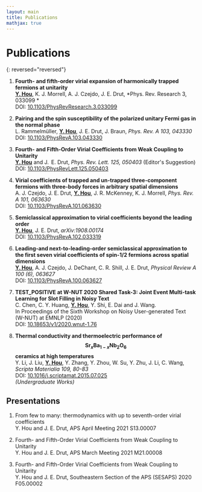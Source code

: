 ```yaml
---
layout: main
title: Publications
mathjax: true
---
```


# Publications

{: reversed="reversed"}

1. **Fourth- and fifth-order virial expansion of harmonically trapped fermions at unitarity**<br/>
   **<u>Y. Hou</u>**, K. J. Morrell, A. J. Czejdo, J. E. Drut, *Phys. Rev. Research 3, 033099 *<br/>
   DOI: [10.1103/PhysRevResearch.3.033099](https://doi.org/10.1103/PhysRevResearch.3.033099)

1. **Pairing and the spin susceptibility of the polarized unitary Fermi gas in the normal phase**<br/>
  L. Rammelmüller, **<u>Y. Hou</u>**, J. E. Drut, J. Braun, *Phys. Rev. A 103, 043330*<br/>
  DOI: [10.1103/PhysRevA.103.043330](https://doi.org/10.1103/PhysRevA.103.043330)

1. **Fourth- and Fifth-Order Virial Coefficients from Weak Coupling to Unitarity**<br/>
  **<u>Y. Hou</u>** and J.  E. Drut, *Phys. Rev. Lett. 125, 050403* (Editor's Suggestion)<br/>
  DOI: [10.1103/PhysRevLett.125.050403](https://doi.org/10.1103/PhysRevLett.125.050403)

1. **Virial coefficients of trapped and un-trapped three-component fermions with three-body forces in arbitrary spatial dimensions**<br/>
  A. J. Czejdo, J. E. Drut, **<u>Y. Hou</u>**, J. R. McKenney, K. J. Morrell, *Phys. Rev. A 101, 063630*<br/>
  DOI: [10.1103/PhysRevA.101.063630](https://doi.org/10.1103/PhysRevA.101.063630)

1. **Semiclassical approximation to virial coefficients beyond the leading order**<br/>
  **<u>Y. Hou</u>**, J. E. Drut, *arXiv:1908.00174*<br/>
  DOI: [10.1103/PhysRevA.102.033319](https://doi.org/10.1103/PhysRevA.102.033319)

1. **Leading-and next-to-leading-order semiclassical approximation to the first seven virial coefficients of spin-1/2 fermions across spatial dimensions**<br/>
  **<u>Y. Hou</u>**, A. J. Czejdo, J. DeChant, C. R. Shill, J. E. Drut, *Physical Review A 100 (6), 063627*<br/>
  DOI: [10.1103/PhysRevA.100.063627](https://doi.org/10.1103/PhysRevA.100.063627)

1. **TEST_POSITIVE at W-NUT 2020 Shared Task-3: Joint Event Multi-task Learning for Slot Filling in Noisy Text**<br/>
  C. Chen, C. Y. Huang, **<u>Y. Hou</u>**, Y. Shi, E. Dai and J. Wang.<br/>
  In Proceedings of the Sixth Workshop on Noisy User-generated Text (W-NUT) at EMNLP (2020) <br/>
  DOI: [10.18653/v1/2020.wnut-1.76](http://dx.doi.org/10.18653/v1/2020.wnut-1.76)



1. **Thermal conductivity and thermoelectric performance of $$\mathrm{Sr}_x\mathrm{Ba}_{1-x}\mathrm{Nb}_2\mathrm{O}_6$$ ceramics at high temperatures**<br/>
  Y. Li, J. Liu, **<u>Y. Hou</u>**, Y. Zhang, Y. Zhou, W. Su, Y. Zhu, J. Li, C. Wang, *Scripta Materialia 109, 80-83*<br/>
  DOI: [10.1016/j.scriptamat.2015.07.025](https://doi.org/10.1016/j.scriptamat.2015.07.025)<br/>
  *(Undergraduate Works)*


## Presentations

1. From few to many: thermodynamics with up to seventh-order virial coefficients<br/>
  Y. Hou and J. E. Drut, APS April Meeting 2021 S13.00007

1. Fourth- and Fifth-Order Virial Coefficients from Weak Coupling to Unitarity<br/>
  Y. Hou and J. E. Drut, APS March Meeting 2021 M21.00008

1. Fourth- and Fifth-Order Virial Coefficients from Weak Coupling to Unitarity<br/>
  Y. Hou and J. E. Drut, Southeastern Section of the APS (SESAPS) 2020 F05.00002 
